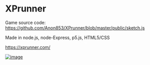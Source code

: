 # XPrunner
Game source code:   https://github.com/Anon853/XPrunner/blob/master/public/sketch.js

Made in node.js, node-Express, p5.js, HTML5/CSS  

https://xprunner.com/

[![image](https://i.postimg.cc/sDzvfymN/preview.jpg)](https://xprunner.com)  
